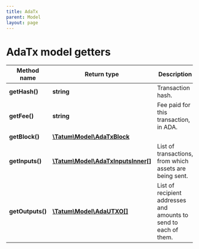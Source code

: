 ```yaml
---
title: AdaTx
parent: Model
layout: page
---
```


# AdaTx model getters

Method name | Return type | Description | Notes
------------ | ------------- | ------------- | -------------
**getHash()** | **string** | Transaction hash. | [optional]
**getFee()** | **string** | Fee paid for this transaction, in ADA. | [optional]
**getBlock()** | [**\Tatum\Model\AdaTxBlock**](../AdaTxBlock) |  | [optional]
**getInputs()** | [**\Tatum\Model\AdaTxInputsInner[]**](../AdaTxInputsInner) | List of transactions, from which assets are being sent. | [optional]
**getOutputs()** | [**\Tatum\Model\AdaUTXO[]**](../AdaUTXO) | List of recipient addresses and amounts to send to each of them. | [optional]

